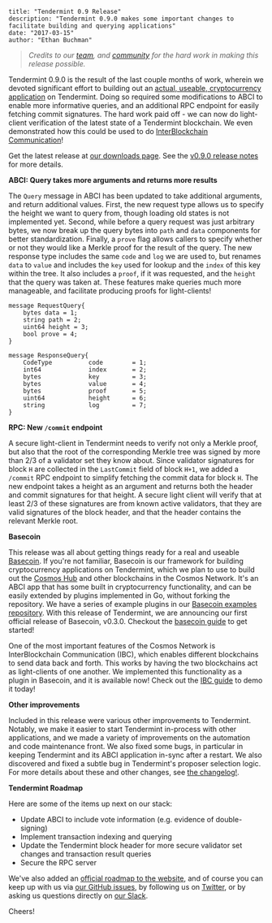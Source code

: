 ~~~
title: "Tendermint 0.9 Release"
description: "Tendermint 0.9.0 makes some important changes to facilitate building and querying applications"
date: "2017-03-15"
author: "Ethan Buchman"
~~~

> *Credits to our [team](/about),
> and [community](http://forum.tendermint.com:3000/) for the hard work in making this
> release possible.*

Tendermint 0.9.0 is the result of the last couple months of work, 
wherein we devoted significant effort to building out an 
[actual, useable, cryptocurrency application](https://github.com/tendermint/basecoin) on Tendermint.
Doing so required some modifications to ABCI to enable more informative queries,
and an additional RPC endpoint for easily fetching commit signatures.
The hard work paid off - we can now do light-client verification of the latest state of a Tendermint blockchain.
We even demonstrated how this could be used to do [InterBlockchain Communication](https://github.com/tendermint/basecoin/blob/master/docs/guide/ibc.md)!

Get the latest release at [our downloads page](/intro/getting-started/download-tendermint).
See the [v0.9.0 release
notes](https://github.com/tendermint/tendermint/blob/master/CHANGELOG.md#090-march-6-2017) for more
details.

**ABCI: Query takes more arguments and returns more results**

The `Query` message in ABCI has been updated to take additional arguments, and return additional values.
First, the new request type allows us to specify the height we want to query from, though loading old states is not implemented yet. 
Second, while before a query request was just arbitrary bytes, we now break up the query bytes into `path` and `data` components for better standardization. 
Finally, a `prove` flag allows callers to specify whether or not they would like a Merkle proof for the result of the query.
The new response type includes the same `code` and `log` we are used to, but renames `data` to `value` and includes the `key` used for lookup and the `index` of this key within the tree. It also includes a `proof`, if it was requested, and the `height` that the query was taken at. These features make queries much more manageable, and facilitate producing proofs for light-clients!

```
message RequestQuery{
	bytes data = 1;
	string path = 2;
	uint64 height = 3;
	bool prove = 4; 
}

message ResponseQuery{
	CodeType          code        = 1;
	int64             index       = 2;
	bytes             key         = 3;
	bytes             value       = 4;
	bytes             proof       = 5;
	uint64            height      = 6;
	string            log         = 7;
}
```


**RPC: New `/commit` endpoint**

A secure light-client in Tendermint needs to verify not only a Merkle proof, but also that the root of the corresponding Merkle tree was signed by more than 2/3 of a validator set they know about. Since validator signatures for block `H` are collected in the `LastCommit` field of block `H+1`, we added a `/commit` RPC endpoint to simplify fetching the commit data for block `H`. The new endpoint takes a height as an argument and returns both the header and commit signatures for that height. A secure light client will verify that at least 2/3 of these signatures are from known active validators, that they are valid signatures of the block header, and that the header contains the relevant Merkle root.

**Basecoin**

This release was all about getting things ready for a real and useable [Basecoin](https://github.com/tendermint/basecoin).
If you're not familiar, Basecoin is our framework for building cryptocurrency applications on Tendermint,
which we plan to use to build out the [Cosmos Hub](https://cosmos.network) and other blockchains in the Cosmos Network.
It's an ABCI app that has some built in cryptocurrency functionality, and can be easily extended by plugins implemented in Go, without forking the repository.
We have a series of example plugins in our [Basecoin examples repository](https://github.com/tendermint/basecoin-examples).
With this release of Tendermint, we are announcing our first official release of Basecoin, v0.3.0.
Checkout the [basecoin guide](https://github.com/tendermint/basecoin/blob/master/docs/guide/basecoin-basics.md) to get started!

One of the most important features of the Cosmos Network is InterBlockchain Communication (IBC), 
which enables different blockchains to send data back and forth.
This works by having the two blockchains act as light-clients of one another. 
We implemented this functionality as a plugin in Basecoin, and it is available now!
Check out the [IBC guide](https://github.com/tendermint/basecoin/blob/master/docs/guide/ibc.md) to demo it today!

**Other improvements**

Included in this release were various other improvements to Tendermint.
Notably, we make it easier to start Tendermint in-process with other applications,
and we made a variety of improvements on the automation and code maintenance front.
We also fixed some bugs, in particular in keeping Tendermint and its ABCI application in-sync after a restart.
We also discovered and fixed a subtle bug in Tendermint's proposer selection logic.
For more details about these and other changes, see [the changelog!](https://github.com/tendermint/tendermint/blob/master/CHANGELOG.md#090-march-6-2017).

**Tendermint Roadmap**

Here are some of the items up next on our stack:

* Update ABCI to include vote information (e.g. evidence of double-signing)
* Implement transaction indexing and querying
* Update the Tendermint block header for more secure validator set changes and transaction result queries
* Secure the RPC server

We've also added an [official roadmap to the website](/docs/roadmap),
and of course you can keep up with us via [our GitHub issues](https://github.com/tendermint/tendermint/issues), 
by following us on [Twitter](http://twitter.com/tendermint_team), or by asking us questions directly on
[our Slack](http://forum.tendermint.com:3000/).

Cheers!
